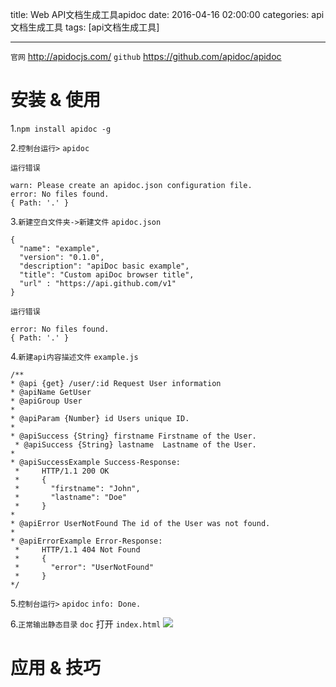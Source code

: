 title: Web API文档生成工具apidoc
date: 2016-04-16 02:00:00
categories:  api文档生成工具
tags: [api文档生成工具]


---

`官网`  http://apidocjs.com/
`github` https://github.com/apidoc/apidoc



# 安装 & 使用
1.`npm install apidoc -g`



2.`控制台运行>` ` apidoc `



`运行错误`
```
warn: Please create an apidoc.json configuration file.
error: No files found.
{ Path: '.' }
```


3.`新建空白文件夹->新建文件` `apidoc.json`
```
{
  "name": "example",
  "version": "0.1.0",
  "description": "apiDoc basic example",
  "title": "Custom apiDoc browser title",
  "url" : "https://api.github.com/v1"
}
```


`运行错误`
```
error: No files found.
{ Path: '.' }
```


4.`新建api内容描述文件` ` example.js `
```
/**
* @api {get} /user/:id Request User information
* @apiName GetUser
* @apiGroup User
*
* @apiParam {Number} id Users unique ID.
*
* @apiSuccess {String} firstname Firstname of the User.
 * @apiSuccess {String} lastname  Lastname of the User.
*
* @apiSuccessExample Success-Response:
 *     HTTP/1.1 200 OK
 *     {
 *       "firstname": "John",
 *       "lastname": "Doe"
 *     }
*
* @apiError UserNotFound The id of the User was not found.
*
* @apiErrorExample Error-Response:
 *     HTTP/1.1 404 Not Found
 *     {
 *       "error": "UserNotFound"
 *     }
*/
```


5.`控制台运行>` ` apidoc `
`info: Done.`


6.`正常输出静态目录` `doc`
打开 `index.html`
![]( http://7xnbs3.com1.z0.glb.clouddn.com/16-5-5/59379577.jpg)


# 应用 & 技巧


<!-- more -->
